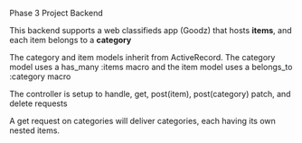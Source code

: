 Phase 3 Project Backend

This backend supports a web classifieds app (Goodz) that hosts <b>items</b>, and each item belongs to a <b>category</b>

The category and item models inherit from ActiveRecord.  The category model uses a has_many :items macro and the item model uses a belongs_to :category macro

The controller is setup to handle, get, post(item), post(category) patch, and delete requests

A get request on categories will deliver categories, each having its own nested items.

